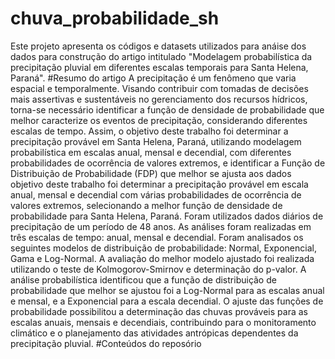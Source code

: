 # chuva_probabilidade_sh
Este projeto apresenta os códigos e datasets utilizados para anáise dos dados para construção do artigo intitulado "Modelagem probabilística da precipitação pluvial em diferentes escalas temporais para Santa Helena, Paraná".
#Resumo do artigo
A precipitação é um fenômeno que varia espacial e temporalmente. Visando contribuir com tomadas de decisões mais assertivas e sustentáveis no gerenciamento dos recursos hídricos, torna-se necessário identificar a função de densidade de probabilidade que melhor caracterize os eventos de precipitação, considerando diferentes escalas de tempo. Assim, o objetivo deste trabalho foi determinar a precipitação provável em Santa Helena, Paraná, utilizando modelagem probabilística em escalas anual, mensal e decendial, com diferentes probabilidades de ocorrência de valores extremos, e identificar a Função de Distribuição de Probabilidade (FDP) que melhor se ajusta aos dados objetivo deste trabalho foi determinar a precipitação provável em escala anual, mensal e decendial com várias probabilidades de ocorrência de valores extremos, selecionando a melhor função de densidade de probabilidade para Santa Helena, Paraná. Foram utilizados dados diários de precipitação de um período de 48 anos. As análises foram realizadas em três escalas de tempo: anual, mensal e decendial. Foram analisados os seguintes modelos de distribuição de probabilidade: Normal, Exponencial, Gama e Log-Normal. A avaliação do melhor modelo ajustado foi realizada utilizando o teste de Kolmogorov-Smirnov e determinação do p-valor. A análise probabilística identificou que a função de distribuição de probabilidade que melhor se ajustou foi a Log-Normal para as escalas anual e mensal, e a Exponencial para a escala decendial. O ajuste das funções de probabilidade possibilitou a determinação das chuvas prováveis para as escalas anuais, mensais e decendiais, contribuindo para o monitoramento climático e o planejamento das atividades antrópicas dependentes da precipitação pluvial.
#Conteúdos do reposório

